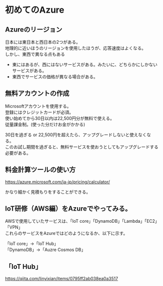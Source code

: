# 初めてのAzure  

## Azureのリージョン  

日本には東日本と西日本の2つがある。  
地理的に近いほうのリージョンを使用したほうが、応答速度はよくなる。  
しかし、東西で異なる点もある  
- 東にはあるが、西にはないサービスがある。みたいに、どちらかにしかないサービスがある。  
- 東西でサービスの価格が異なる場合がある。  

## 無料アカウントの作成  

Microsoftアカウントを使用する。  
登録にはクレジットカードが必須。  
使い始めてから30日以内は22,500円分が無料で使える。  
従量課金制。(使った分だけお金がかかる)  

30日を過ぎる or 22,500円を超えたら、アップグレードしないと使えなくなる。  
このお試し期間を過ぎると、無料サービスを使おうとしてもアップグレードする必要がある。  

## 料金計算ツールの使い方  

https://azure.microsoft.com/ja-jp/pricing/calculator/  

かなり細かく見積もりをすることができる。  

## IoT研修（AWS編）をAzureでやってみる。  

AWSで使用していたサービスは、「IoT core」「DynamoDB」「Lambda」「EC2」「VPN」  
これらのサービスをAzureではどのようになるか、以下に示す。  
 
「IoT core」→「IoT Hub」  
「DynamoDB」→「Auzre Cosmos DB」  

## 「IoT Hub」  

https://qiita.com/linyixian/items/0795ff2ab038ea0a3517